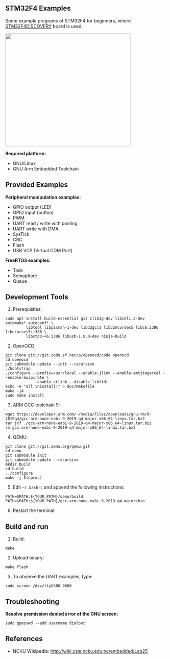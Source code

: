 ## STM32F4 Examples

Some example programs of STM32F4 for beginners, where [STM32F4DISCOVERY](https://www.st.com/en/evaluation-tools/stm32f4discovery.html) board is used.

<img src="stm32f4-discovery.jpg" height="354px" width="392px" />

**Required platform:**

* GNU/Linux
* GNU Arm Embedded Toolchain

## Provided Examples

**Peripheral manipulation examples:**

* GPIO output (LED)
* GPIO input (button)
* PWM
* UART read / write with pooling
* UART write with DMA
* SysTick
* CRC
* Flash 
* USB VCP (Virtual COM Port)

**FreeRTOS examples:**
* Task
* Semaphore
* Queue

## Development Tools

1. Prerequisites:

```
sudo apt install build-essential git zlib1g-dev libsdl1.2-dev automake* autoconf* \
         libtool libpixman-1-dev lib32gcc1 lib32ncurses5 libc6:i386 libncurses5:i386 \
         libstdc++6:i386 libusb-1.0.0-dev ninja-build
```

2. OpenOCD:

```
git clone git://git.code.sf.net/p/openocd/code openocd
cd openocd
git submodule update --init --recursive
./bootstrap
./configure --prefix=/usr/local --enable-jlink --enable-amtjtagaccel --enable-buspirate \
            --enable-stlink --disable-libftdi
echo -e "all:\ninstall:" > doc/Makefile
make -j4
sudo make install
```

3. ARM GCC toolchain 9:

```
wget https://developer.arm.com/-/media/Files/downloads/gnu-rm/9-2019q4/gcc-arm-none-eabi-9-2019-q4-major-x86_64-linux.tar.bz2
tar jxf ./gcc-arm-none-eabi-9-2019-q4-major-x86_64-linux.tar.bz2
rm gcc-arm-none-eabi-9-2019-q4-major-x86_64-linux.tar.bz2
```

4. QEMU:

```
git clone git://git.qemu.org/qemu.git
cd qemu
git submodule init
git submodule update --recursive
mkdir build
cd build
../configure
make -j $(nproc)
```

5. Edit `~/.bashrc` and append the following instructions:

```
PATH=$PATH:${YOUR_PATH}/qemu/build
PATH=$PATH:${YOUR_PATH}/gcc-arm-none-eabi-9-2019-q4-major/bin
```

6. Restart the terminal

## Build and run

1. Build:

```
make
```

2. Upload binary:

```
make flash
```

3. To observe the UART examples, type:

```
sudo screen /dev/ttyUSB0 9600
```

## Troubleshooting

**Resolve premission denied error of the GNU screen:**

```
sudo gpasswd --add username dialout
```

## References

* NCKU Wikipedia: http://wiki.csie.ncku.edu.tw/embedded/Lab25
